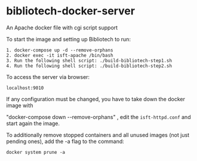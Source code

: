 # bibliotech-docker-server
An Apache docker file with cgi script support

To start the image and setting up Bibliotech to run: 

    1. docker-compose up -d --remove-orphans
    2. docker exec -it isft-apache /bin/bash
    3. Run the following shell script: ./build-bibliotech-step1.sh
    4. Run the following shell script: ./build-bibliotech-step2.sh

To access the server via browser: 

    localhost:9010

If any configuration must be changed, you have to take down the docker image with

"docker-compose down --remove-orphans" ,  edit the `isft-httpd.conf` and start again the image.

To additionally remove stopped containers and all unused images (not just pending ones), add the -a flag to the command:

    docker system prune -a
